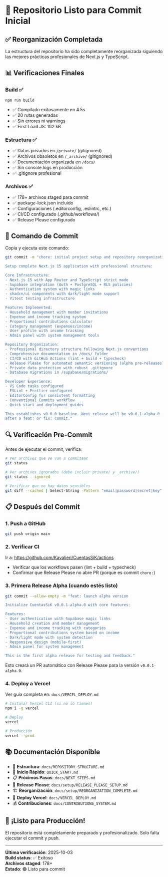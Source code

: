 # 🚀 Repositorio Listo para Commit Inicial

## ✅ Reorganización Completada

La estructura del repositorio ha sido completamente reorganizada siguiendo las mejores prácticas profesionales de Next.js y TypeScript.

## 📊 Verificaciones Finales

### Build ✅
```
npm run build
```
- ✅ Compilado exitosamente en 4.5s
- ✅ 20 rutas generadas
- ✅ Sin errores ni warnings
- ✅ First Load JS: 102 kB

### Estructura ✅
- ✅ Datos privados en `/private/` (gitignored)
- ✅ Archivos obsoletos en `/_archive/` (gitignored)
- ✅ Documentación organizada en `/docs/`
- ✅ Sin console.logs en producción
- ✅ .gitignore profesional

### Archivos ✅
- ✅ 178+ archivos staged para commit
- ✅ package-lock.json incluido
- ✅ Configuraciones (.editorconfig, .eslintrc, etc.)
- ✅ CI/CD configurado (.github/workflows/)
- ✅ Release Please configurado

## 🎯 Comando de Commit

Copia y ejecuta este comando:

```bash
git commit -m "chore: initial project setup and repository reorganization

Setup complete Next.js 15 application with professional structure:

Core Infrastructure:
- Next.js 15 with App Router and TypeScript strict mode
- Supabase integration (Auth + PostgreSQL + RLS policies)
- Authentication system with magic links
- shadcn/ui components with dark/light mode support
- Vitest testing infrastructure

Features Implemented:
- Household management with member invitations
- Expense and income tracking system
- Proportional contributions calculator
- Category management (expenses/income)
- User profile with income tracking
- Admin panel with system management tools

Repository Organization:
- Professional directory structure following Next.js conventions
- Comprehensive documentation in /docs/ folder
- CI/CD with GitHub Actions (lint + build + typecheck)
- Release Please for automated semantic versioning (alpha pre-releases)
- Private data protection with robust .gitignore
- Database migrations in /supabase/migrations/

Developer Experience:
- VS Code tasks configured
- ESLint + Prettier configured
- EditorConfig for consistent formatting
- Conventional Commits workflow
- Quick start and deployment guides

This establishes v0.0.0 baseline. Next release will be v0.0.1-alpha.0
after a feat: or fix: commit."
```

## 🔍 Verificación Pre-Commit

Antes de ejecutar el commit, verifica:

```bash
# Ver archivos que se van a commitear
git status

# Ver archivos ignorados (debe incluir private/ y _archive/)
git status --ignored

# Verificar que no hay datos sensibles
git diff --cached | Select-String -Pattern "email|password|secret|key" -Context 2
```

## 📋 Después del Commit

### 1. Push a GitHub
```bash
git push origin main
```

### 2. Verificar CI
Ir a: https://github.com/Kavalieri/CuentasSiK/actions
- Verificar que los workflows pasen (lint + build + typecheck)
- Confirmar que Release Please no abre PR (porque es commit `chore:`)

### 3. Primera Release Alpha (cuando estés listo)
```bash
git commit --allow-empty -m "feat: launch alpha version

Initialize CuentasSiK v0.0.1-alpha.0 with core features:

Features:
- User authentication with Supabase magic links
- Household creation and member management
- Expense and income tracking with categories
- Proportional contributions system based on income
- Dark/light mode with system detection
- Responsive design (mobile-first)
- Admin panel for system management

This is the first alpha release for testing and feedback."
```

Esto creará un PR automático con Release Please para la versión `v0.0.1-alpha.0`.

### 4. Deploy a Vercel
Ver guía completa en: `docs/VERCEL_DEPLOY.md`

```bash
# Instalar Vercel CLI (si no lo tienes)
npm i -g vercel

# Deploy
vercel

# Producción
vercel --prod
```

## 📚 Documentación Disponible

- 📖 **Estructura**: `docs/REPOSITORY_STRUCTURE.md`
- 🚀 **Inicio Rápido**: `QUICK_START.md`
- 📋 **Próximos Pasos**: `docs/NEXT_STEPS.md`
- 🎯 **Release Please**: `docs/setup/RELEASE_PLEASE_SETUP.md`
- 🏗️ **Reorganización**: `docs/setup/REORGANIZATION_COMPLETE.md`
- 🚢 **Deploy Vercel**: `docs/VERCEL_DEPLOY.md`
- 💰 **Contribuciones**: `docs/CONTRIBUTIONS_SYSTEM.md`

## 🎉 ¡Listo para Producción!

El repositorio está completamente preparado y profesionalizado. Solo falta ejecutar el commit y push.

---

**Última verificación**: 2025-10-03  
**Build status**: ✅ Exitoso  
**Archivos staged**: 178+  
**Estado**: 🟢 Listo para commit
